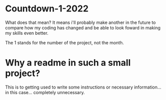 # Countdown-1-2022

What does that mean? It means i'll probably make another in the future to compare how my coding has changed and be able to look foward in making my skills even better.

The 1 stands for the number of the project, not the month.

# Why a readme in such a small project?

This is to getting used to write some instructions or necessary information... in this case... completely unnecessary.
